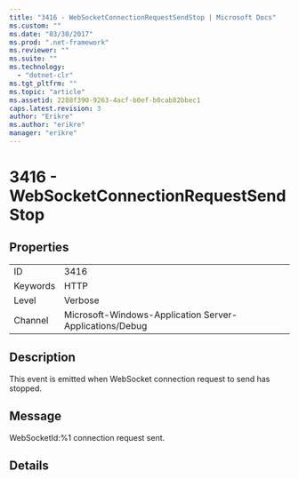 ```yaml
---
title: "3416 - WebSocketConnectionRequestSendStop | Microsoft Docs"
ms.custom: ""
ms.date: "03/30/2017"
ms.prod: ".net-framework"
ms.reviewer: ""
ms.suite: ""
ms.technology: 
  - "dotnet-clr"
ms.tgt_pltfrm: ""
ms.topic: "article"
ms.assetid: 2288f390-9263-4acf-b0ef-b0cab82bbec1
caps.latest.revision: 3
author: "Erikre"
ms.author: "erikre"
manager: "erikre"
---
```

# 3416 - WebSocketConnectionRequestSendStop
## Properties  
  
|||  
|-|-|  
|ID|3416|  
|Keywords|HTTP|  
|Level|Verbose|  
|Channel|Microsoft-Windows-Application Server-Applications/Debug|  
  
## Description  
 This event is emitted when WebSocket connection request to send has stopped.  
  
## Message  
 WebSocketId:%1 connection request sent.  
  
## Details